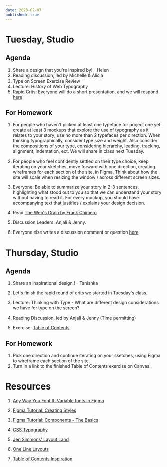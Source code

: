 ```yaml
---
date: 2023-02-07
published: true
---
```

# Tuesday, Studio
## Agenda
1. Share a design that you're inspired by! - Helen
2. Reading discussion, led by Michelle & Alicia
3. Type on Screen Exercise Review
4. Lecture: History of Web Typography
5. Rapid Crits: Everyone will do a short presentation, and we will respond [here](https://docs.google.com/document/d/109QYwCZYSWacVf6G_KGvFQpHxDzLa8WoGawv2N0eX48/edit?usp=sharing)

## For Homework
1. For people who haven't picked at least one typeface for project one yet: create at least 3 mockups that explore the use of typography as it relates to your story; use no more than 2 typefaces per direction. When thinking typographically, consider type size and weight. Also consider the compositions of your type, considering hierarchy, leading, tracking, alignment, indentation, ect. We will share in class next Tuesday. 

2. For people who feel confidently  settled on their type choice, keep iterating on your sketches, move forward with one direction, creating wireframes for each section of the site, in Figma. Think about how the site will scale when resizing the window / across different screen sizes.

3. Everyone: Be able to summarize your story in 2-3 sentences, highlighting what stood out to you so that we can understand your story without having to read it. For every mockup, you should have accompanying text that justifies / explains your design decision.  
4. Read [The Web's Grain by Frank Chimero](https://frankchimero.com/blog/2015/the-webs-grain/)
5. Discussion Leaders: Anjali & Jenny.
6. Everyone else writes a discussion comment or question [here](https://docs.google.com/document/d/1pv5p2erPfjhSk7HzhXJtdSpO1effd9uR-X4lSVwFSS8/edit?usp=sharing).

# Thursday, Studio
## Agenda
1. Share an inspirational design ! - Tanishka
2. Let's finish the rapid round of crits we started in Tuesday's class.
3. Lecture: Thinking with Type - What are different design considerations we have for type on the screen?
4. Reading Discussion, led by Anjali & Jenny (Time permitting)

5. Exercise: [Table of Contents](https://docs.google.com/document/d/1JcN1tcO7Q8_q7SD3-2RsBxE6Ym8dI_pNYJG8izgaTto/edit?usp=sharing)


## For Homework
1. Pick one direction and continue iterating on your sketches, using Figma to wireframe each section of the site. 
2. Turn in a link to the finished Table of Contents exercise on Canvas. 

# Resources
1. [Any Way You Font It: Variable fonts in Figma](https://www.figma.com/typography/variable-fonts/)

2. [Figma Tutorial: Creating Styles](https://www.youtube.com/watch?v=gtQ_A3imzsg)

3. [Figma Tutorial: Components - The Basics](https://www.youtube.com/watch?v=k74IrUNaJVk)

4. [CSS Typography](https://cssreference.io/typography/)

5. [Jen Simmons' Layout Land](https://labs.jensimmons.com/)

6. [One Line Layouts](http://1linelayouts.glitch.me/)

7. [Table of Contents Inspiration](https://www.are.na/tee-topor/core-table-of-contents)
